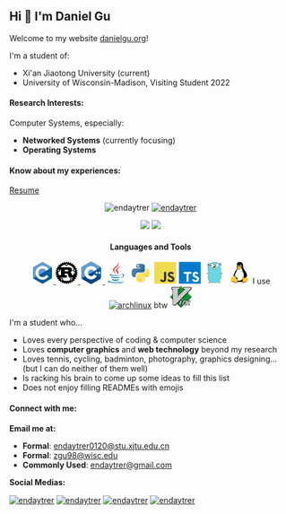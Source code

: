 ## Hi 👋 I'm **Daniel Gu**

Welcome to my website [danielgu.org](https://danielgu.org)!

I'm a student of:

- Xi'an Jiaotong University (current)
- University of Wisconsin-Madison, Visiting Student 2022

#### Research Interests:

Computer Systems, especially:

- **Networked Systems** (currently focusing)
- **Operating Systems**

#### Know about my experiences:

[Resume](https://www.danielgu.org/resume/)

<p align="center"> <img src="https://komarev.com/ghpvc/?username=endaytrer&label=Profile%20views&color=0e75b6&style=flat" alt="endaytrer" height="20px" /> <a href="https://twitter.com/endaytrer" target="blank"><img src="https://img.shields.io/twitter/follow/endaytrer?logo=twitter&style=for-the-badge" alt="endaytrer" height="20px"/></a> </p>

<div align="center">
<picture>
<source 
  srcset="https://github-readme-stats.vercel.app/api?username=endaytrer&show_icons=true&theme=nord"
  media="(prefers-color-scheme: dark)" height="200px"
/>
<source
  srcset="https://github-readme-stats.vercel.app/api?username=endaytrer&show_icons=true"
  media="(prefers-color-scheme: light), (prefers-color-scheme: no-preference)" height="200px"
/>
<img src="https://github-readme-stats.vercel.app/api?username=endaytrera&show_icons=true" height="200px" />
</picture>

<picture>
<source 
  srcset="https://github-profile-trophy.vercel.app/?username=endaytrer&row=2&column=3&margin-w=5&margin-h=5&theme=nord"
  media="(prefers-color-scheme: dark)" height="200px"
/>
<source 
  srcset="https://github-profile-trophy.vercel.app/?username=endaytrer&row=2&column=3&margin-w=5&margin-h=5"
  media="(prefers-color-scheme: light), (prefers-color-scheme: no-preference)" height="200px"
/>
<img src="https://github-profile-trophy.vercel.app/?username=endaytrer&row=2&column=3&margin-w=5&margin-h=5" height="200px" />
</picture>
</div>


<h4 align="center">Languages and Tools</h4>
<p align="center"> <a href="https://www.cprogramming.com/" target="_blank" rel="noreferrer"> <img src="https://raw.githubusercontent.com/devicons/devicon/master/icons/c/c-original.svg" alt="c" width="40" height="40"/> </a>
<a href="https://www.rust-lang.org" target="_blank" rel="noreferrer"><img src="https://raw.githubusercontent.com/devicons/devicon/master/icons/rust/rust-plain.svg" alt="rust" width="40" height="40"/> </a>
<a href="https://www.w3schools.com/cpp/" target="_blank" rel="noreferrer"><img src="https://raw.githubusercontent.com/devicons/devicon/master/icons/cplusplus/cplusplus-original.svg" alt="cplusplus" width="40" height="40"/> </a>
<a href="https://www.java.com" target="_blank" rel="noreferrer"><img src="https://raw.githubusercontent.com/devicons/devicon/master/icons/java/java-original.svg" alt="java" width="40" height="40"/></a>
<a href="https://www.python.org" target="_blank" rel="noreferrer"><img src="https://raw.githubusercontent.com/devicons/devicon/master/icons/python/python-original.svg" alt="python" width="40" height="40"/></a>
<a href="https://developer.mozilla.org/en-US/docs/Web/JavaScript" target="_blank" rel="noreferrer"> <img src="https://raw.githubusercontent.com/devicons/devicon/master/icons/javascript/javascript-original.svg" alt="javascript" width="40" height="40"/></a>
<a href="https://www.typescriptlang.org/" target="_blank" rel="noreferrer"><img src="https://raw.githubusercontent.com/devicons/devicon/master/icons/typescript/typescript-original.svg" alt="typescript" width="40" height="40"/></a> 
<a href="https://golang.org" target="_blank" rel="noreferrer"><img src="https://raw.githubusercontent.com/devicons/devicon/master/icons/go/go-original.svg" alt="go" width="40" height="40"/></a>
<a href="https://www.linux.org/" target="_blank" rel="noreferrer"><img src="https://raw.githubusercontent.com/devicons/devicon/master/icons/linux/linux-original.svg" alt="linux" width="40" height="40"/></a>
I use <a href="https://archlinux.org" target="_blank" rel="noreferrer"><img src="https://archlinux.org/static/logos/archlinux-logo-dark-scalable.518881f04ca9.svg" alt="archlinux" height="40" /></a> btw
<a href="https://www.vim.org/" target="_black" rel="noreferrer"><img src="https://raw.githubusercontent.com/devicons/devicon/master/icons/vim/vim-original.svg" alt="vim" width="40" height="40"/></a>
</p>



I'm a student who...

- Loves every perspective of coding & computer science
- Loves **computer graphics** and **web technology** beyond my research
- Loves tennis, cycling, badminton, photography, graphics designing...(but I can do neither of them well)
- Is racking his brain to come up some ideas to fill this list
- Does not enjoy filling READMEs with emojis


#### Connect with me:

**Email me at:**
- **Formal**: [endaytrer0120@stu.xjtu.edu.cn](mailto:endaytrer0120@stu.xjtu.edu.cn)
- **Formal**: [zgu98@wisc.edu](mailto:zgu98@wisc.edu)
- **Commonly Used**: [endaytrer@gmail.com](mailto:endaytrer@gmail.com)

**Social Medias:**
<p align="left">
<a href="https://www.leetcode.com/endaytrer" target="blank"><img align="center" src="https://raw.githubusercontent.com/rahuldkjain/github-profile-readme-generator/master/src/images/icons/Social/leet-code.svg" alt="endaytrer" height="30" width="40" /></a>
<a href="https://twitter.com/endaytrer" target="blank"><img align="center" src="https://raw.githubusercontent.com/rahuldkjain/github-profile-readme-generator/master/src/images/icons/Social/twitter.svg" alt="endaytrer" height="30" width="40" /></a>
<a href="https://fb.com/endaytrer" target="blank"><img align="center" src="https://raw.githubusercontent.com/rahuldkjain/github-profile-readme-generator/master/src/images/icons/Social/facebook.svg" alt="endaytrer" height="30" width="40" /></a>
<a href="https://instagram.com/endaytrer" target="blank"><img align="center" src="https://raw.githubusercontent.com/rahuldkjain/github-profile-readme-generator/master/src/images/icons/Social/instagram.svg" alt="endaytrer" height="30" width="40" /></a>
</p>
